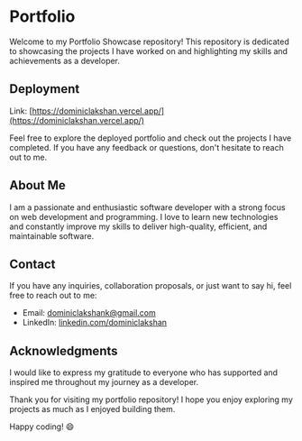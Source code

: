 # Portfolio

Welcome to my Portfolio Showcase repository! This repository is dedicated to showcasing the projects I have worked on and highlighting my skills and achievements as a developer.

## Deployment

Link: [https://dominiclakshan.vercel.app/](https://dominiclakshan.vercel.app/)

Feel free to explore the deployed portfolio and check out the projects I have completed. If you have any feedback or questions, don't hesitate to reach out to me.

## About Me

I am a passionate and enthusiastic software developer with a strong focus on web development and programming. I love to learn new technologies and constantly improve my skills to deliver high-quality, efficient, and maintainable software.

## Contact

If you have any inquiries, collaboration proposals, or just want to say hi, feel free to reach out to me:

- Email: dominiclakshank@gmail.com
- LinkedIn: [linkedin.com/dominiclakshan](https://www.linkedin.com/in/dominic-lakshan-1b710927a/)

## Acknowledgments

I would like to express my gratitude to everyone who has supported and inspired me throughout my journey as a developer.

Thank you for visiting my portfolio repository! I hope you enjoy exploring my projects as much as I enjoyed building them.

Happy coding! 😄

<!-- need to edit -->
